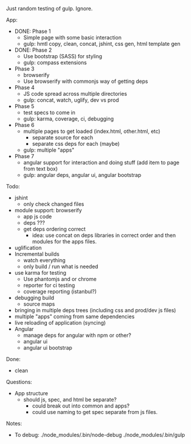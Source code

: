 Just random testing of gulp.  Ignore.

App:
 - DONE: Phase 1
   - Simple page with some basic interaction
   - gulp: hmtl copy, clean, concat, jshint, css gen, html template gen
 - DONE: Phase 2
   - Use bootstrap (SASS) for styling
   - gulp: compass extensions
 - Phase 3
   - browserify
   - Use browserify with commonjs way of getting deps
 - Phase 4
   - JS code spread across multiple directories
   - gulp: concat, watch, uglify, dev vs prod
 - Phase 5
   - test specs to come in
   - gulp: karma, coverage, ci, debugging
 - Phase 6
   - multiple pages to get loaded (index.html, other.html, etc)
     - separate source for each
     - separate css deps for each (maybe)
   - gulp: multiple "apps"
 - Phase 7
   - angular support for interaction and doing stuff (add item to page from text box)
   - gulp: angular deps, angular ui, angular bootstrap


Todo:
- jshint
  - only check changed files
- module support: browserify
  - app js code
  - deps ???
  - get deps ordering correct
    - idea: use concat on deps libraries in correct order
            and then modules for the apps files.
- uglification
- Incremental builds
   - watch everything
   - only build / run what is needed
- use karma for testing
  - Use phantomjs and or chrome
  - reporter for ci testing
  - coverage reporting (istanbul?)
- debugging build
  - source maps
- bringing in multiple deps trees (including css and prod/dev js files)
- multiple "apps" coming from same dependencies
- live reloading of application (syncing)
- Angular
  - manage deps for angular with npm or other?
  - angular ui
  - angular ui bootstrap



Done:
- clean


Questions: 
  - App structure
    - should js, spec, and html be separate?
      - could break out into common and apps?
      - could use naming to get spec separate from js files.

Notes:
  - To debug: ./node_modules/.bin/node-debug ./node_modules/.bin/gulp


